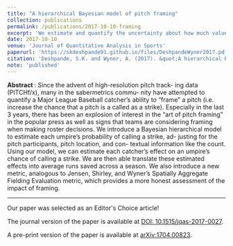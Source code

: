 ```yaml
---
title: "A hierarchical Bayesian model of pitch framing"
collection: publications
permalink: /publications/2017-10-10-framing
excerpt: 'We estimate and quantify the uncertainty about how much value a catcher adds by &quot; turning balls into strikes &quot;'
date: 2017-10-10
venue: 'Journal of Quantitative Analysis in Sports'
paperurl: 'https://skdeshpande91.github.io/files/DeshpandeWyner2017.pdf'
citation: 'Deshpande, S.K. and Wyner, A. (2017). &quot;A hierarchical Bayesian model of pitch framing.&quot; <i>Journal of Quantitative Analysis in Sports</i>. 13(3): 95 - 112.'
note: 'published'
---
```

<b> Abstract </b>: 
Since the advent of high-resolution pitch track- ing data (PITCHf/x), many in the sabermetrics commu- nity have attempted to quantify a Major League Baseball catcher’s ability to “frame” a pitch (i.e. increase the chance that a pitch is a called as a strike). Especially in the last 3 years, there has been an explosion of interest in the “art of pitch framing” in the popular press as well as signs that teams are considering framing when making roster decisions. We introduce a Bayesian hierarchical model to estimate each umpire’s probability of calling a strike, ad- justing for the pitch participants, pitch location, and con- textual information like the count. Using our model, we can estimate each catcher’s effect on an umpire’s chance of calling a strike. We are then able translate these estimated effects into average runs saved across a season. We also introduce a new metric, analogous to Jensen, Shirley, and Wyner’s Spatially Aggregate Fielding Evaluation metric, which provides a more honest assessment of the impact of framing.

---

Our paper was selected as an Editor's Choice article!

The journal version of the paper is available at [DOI: 10.1515/jqas-2017-0027](https://doi.org/10.1515/jqas-2017-0027).

A pre-print version of the paper is available at [arXiv:1704.00823](https://arxiv.org/abs/1704.00823).


